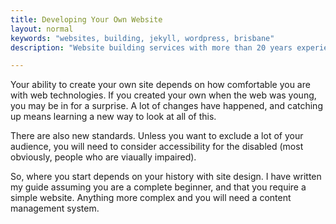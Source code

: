 ```yaml
---
title: Developing Your Own Website
layout: normal
keywords: "websites, building, jekyll, wordpress, brisbane"
description: "Website building services with more than 20 years experience based in Brisbane, Australia"

---
```

<div class="container justify-content-center">
<div class="row">
<div class="col-12 mb-1">
<p class="has-large-font-size">Your ability to create your own site depends on how comfortable you are with web technologies. If you created your own when the web was young, you may be in for a surprise. A lot of changes have happened, and catching up means learning a new way to look at all of this.</p>
<p class="has-large-font-size">There are also new standards. Unless you want to exclude a lot of your audience, you will need to consider accessibility for the disabled (most obviously, people who are viaually impaired).</p>
<p class="has-large-font-size">So, where you start depends on your history with site design. I have written my guide assuming you are a complete beginner, and that you require a simple website. Anything more complex and you will need a content management system.</p>
</div><!-- end col -->
</div><!-- end row -->
</div><!-- end container -->
